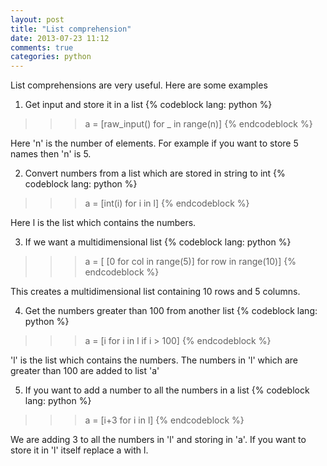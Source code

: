 ```yaml
---
layout: post
title: "List comprehension"
date: 2013-07-23 11:12
comments: true
categories: python
---
```


List comprehensions are very useful. Here are some examples

1. Get input and store it in a list
{% codeblock lang: python %}
>>> a = [raw_input() for _ in range(n)]
{% endcodeblock %}

Here 'n' is the number of elements. For example if you want to store 5 names then 'n' is 5.

2. Convert numbers from a list which are stored in string to int
{% codeblock lang: python %}
>>> a = [int(i) for i in l]
{% endcodeblock %}

Here l is the list which contains the numbers.

3. If we want a multidimensional list
{% codeblock lang: python %}
>>> a = [ [0 for col in range(5)] for row in range(10)]
{% endcodeblock %}

This creates a multidimensional list containing 10 rows and 5 columns.

4. Get the numbers greater than 100 from another list
{% codeblock lang: python %}
>>> a = [i for i in l if i > 100]
{% endcodeblock %}

'l' is the list which contains the numbers. The numbers in 'l' which are greater than 100 are added to list 'a'

5. If you want to add a number to all the numbers in a list
{% codeblock lang: python %}
>>> a = [i+3 for i in l]
{% endcodeblock %}

We are adding 3 to all the numbers in 'l' and storing in 'a'. If you want to store it in 'l' itself replace a with l.
